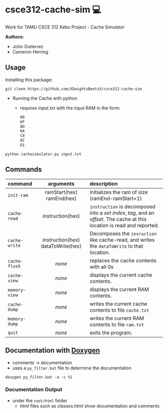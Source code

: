 # csce312-cache-sim :computer:

Work for TAMU CSCE 312 Kebo Project - Cache Simulator

**Authors:**

- John Gutierrez
- Cameron Herring

## Usage

Installing this package:

```shell
git clone https://github.com/XDwightsBeetsX/csce312-cache-sim
```

- Running the Cache with python
  - requires input.txt with the input RAM in the form:

    ```txt
    08
    6F
    8D
    6A
    C8
    0C
    D1
    ```

```shell
python cachesimulator.py input.txt
```

## Commands

| command         | arguments | description |
| :--             | :-:       | :--         |
| `init-ram`      | ramStart(hex) ramEnd(hex) | initializes the ram of size (ramEnd-ramStart+1) |
| `cache-read`    | instruction(hex) | `instruction` is decomposed into a *set index*, *tag*, and an *offset*. The cache at this location is read and reported.
| `cache-write`   | instruction(hex) dataToWrite(hex) | Decomposes the `insruction` like cache-read, and writes the `dataToWrite` to that location.
| `cache-flush`   | *none* | replaces the cache contents with all 0s |
| `cache-view`    | *none* | displays the current cache contents. |
| `memory-view`   | *none* | displays the current RAM contents. |
| `cache-dump`    | *none* | writes the current cache contents to file `cache.txt` |
| `memory-dump`   | *none* | writes the current RAM contents to file `ram.txt` |
| `quit`          | *none* | exits the program. |

## Documentation with [Doxygen](https://www.doxygen.nl/manual/docblocks.html#pythonblocks)

- comments -> documentation
- uses a `py_filter.bat` file to determine the documentation

```shell
doxygen py_filter.bat -a -c %1
```

### Documentation Output

- under the `root/html` folder
  - *html* files such as *classes.html* show documentation and comments
